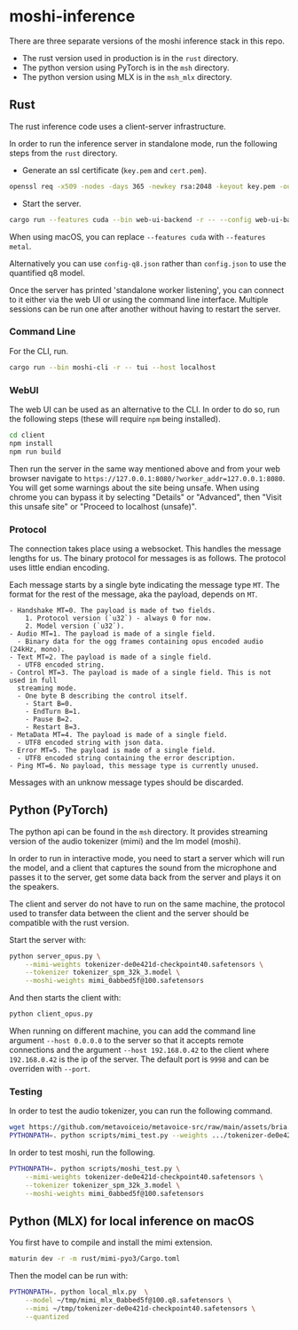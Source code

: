 # moshi-inference

There are three separate versions of the moshi inference stack in this repo.
- The rust version used in production is in the `rust` directory.
- The python version using PyTorch is in the `msh` directory.
- The python version using MLX is in the `msh_mlx` directory.

## Rust

The rust inference code uses a client-server infrastructure.

In order to run the inference server in standalone mode, run the following steps
from the `rust` directory.

- Generate an ssl certificate (`key.pem` and `cert.pem`).
```bash
openssl req -x509 -nodes -days 365 -newkey rsa:2048 -keyout key.pem -out cert.pem
```
- Start the server.
```bash
cargo run --features cuda --bin web-ui-backend -r -- --config web-ui-backend/config.json standalone
```
When using macOS, you can replace `--features cuda` with `--features metal`.

Alternatively you can use `config-q8.json` rather than `config.json` to use the
quantified q8 model.

Once the server has printed 'standalone worker listening', you can connect to it
either via the web UI or using the command line interface. Multiple sessions can
be run one after another without having to restart the server.

### Command Line

For the CLI, run.
```bash
cargo run --bin moshi-cli -r -- tui --host localhost
```

### WebUI

The web UI can be used as an alternative to the CLI. In order to do so, run the
following steps (these will require `npm` being installed).
```bash
cd client
npm install
npm run build
```

Then run the server in the same way mentioned above and from your web browser
navigate to `https://127.0.0.1:8080/?worker_addr=127.0.0.1:8080`. You will get
some warnings about the site being unsafe. When using chrome you can bypass it
by selecting "Details" or "Advanced", then "Visit this unsafe site" or "Proceed
to localhost (unsafe)".

### Protocol

The connection takes place using a websocket. This handles the message lengths
for us. The binary protocol for messages is as follows. The protocol uses little
endian encoding.

Each message starts by a single byte indicating the message type `MT`.
The format for the rest of the message, aka the payload, depends on `MT`.

```
- Handshake MT=0. The payload is made of two fields.
    1. Protocol version (`u32`) - always 0 for now.
    2. Model version (`u32`).
- Audio MT=1. The payload is made of a single field.
  - Binary data for the ogg frames containing opus encoded audio (24kHz, mono).
- Text MT=2. The payload is made of a single field.
  - UTF8 encoded string.
- Control MT=3. The payload is made of a single field. This is not used in full
  streaming mode.
  - One byte B describing the control itself.
    - Start B=0.
    - EndTurn B=1.
    - Pause B=2.
    - Restart B=3.
- MetaData MT=4. The payload is made of a single field.
  - UTF8 encoded string with json data.
- Error MT=5. The payload is made of a single field.
  - UTF8 encoded string containing the error description.
- Ping MT=6. No payload, this message type is currently unused.
```
Messages with an unknow message types should be discarded.
 
## Python (PyTorch)

The python api can be found in the `msh` directory. It provides streaming
version of the audio tokenizer (mimi) and the lm model (moshi).

In order to run in interactive mode, you need to start a server which will
run the model, and a client that captures the sound from the microphone
and passes it to the server, get some data back from the server and plays it
on the speakers.

The client and server do not have to run on the same machine, the protocol used
to transfer data between the client and the server should be compatible with the
rust version.

Start the server with:
```bash
python server_opus.py \
    --mimi-weights tokenizer-de0e421d-checkpoint40.safetensors \
    --tokenizer tokenizer_spm_32k_3.model \
    --moshi-weights mimi_0abbed5f@100.safetensors 
```

And then starts the client with:
```bash
python client_opus.py
```

When running on different machine, you can add the command line argument
`--host 0.0.0.0` to the server so that it accepts remote connections and
the argument `--host 192.168.0.42` to the client where `192.168.0.42` is
the ip of the server. The default port is `9998` and can be overriden with
`--port`.

### Testing
In order to test the audio tokenizer, you can run the following command.

```bash
wget https://github.com/metavoiceio/metavoice-src/raw/main/assets/bria.mp3
PYTHONPATH=. python scripts/mimi_test.py --weights .../tokenizer-de0e421d-checkpoint40.safetensors
```

In order to test moshi, run the following.
```bash
PYTHONPATH=. python scripts/moshi_test.py \
    --mimi-weights tokenizer-de0e421d-checkpoint40.safetensors \
    --tokenizer tokenizer_spm_32k_3.model \
    --moshi-weights mimi_0abbed5f@100.safetensors 
```

## Python (MLX) for local inference on macOS

You first have to compile and install the mimi extension.
```bash
maturin dev -r -m rust/mimi-pyo3/Cargo.toml
```

Then the model can be run with:
```bash
PYTHONPATH=. python local_mlx.py  \
    --model ~/tmp/mimi_mlx_0abbed5f@100.q8.safetensors \
    --mimi ~/tmp/tokenizer-de0e421d-checkpoint40.safetensors \
    --quantized
```
